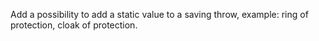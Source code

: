 ﻿Add a possibility to add a static value to a saving throw, example: ring of protection, cloak of protection.
